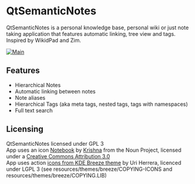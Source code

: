 # QtSemanticNotes

QtSemanticNotes is a personal knowledge base, personal wiki or just note taking application that features automatic linking, tree view and tags. Inspired by WikidPad and Zim.

[![Main](https://i.imgur.com/irdhft9.png)](https://i.imgur.com/irdhft9.png)

## Features  
* Hierarchical Notes
* Automatic linking between notes
* Note aliases
* Hierarchical Tags (aka meta tags, nested tags, tags with namespaces)
* Full text search

## Licensing
QtSemanticNotes licensed under GPL 3  
App uses an icon [Notebook](https://thenounproject.com/search/?q=notebook&i=1278726) by [Krishna](https://thenounproject.com/krishanayuga/) from the Noun Project, licensed under a [Creative Commons Attribution 3.0](https://creativecommons.org/licenses/by/3.0/us/)  
App uses action [icons from KDE Breeze theme](https://github.com/KDE/breeze-icons) by Uri Herrera, licenced under LGPL 3 (see resources/themes/breeze/COPYING-ICONS and resources/themes/breeze/COPYING.LIB)

